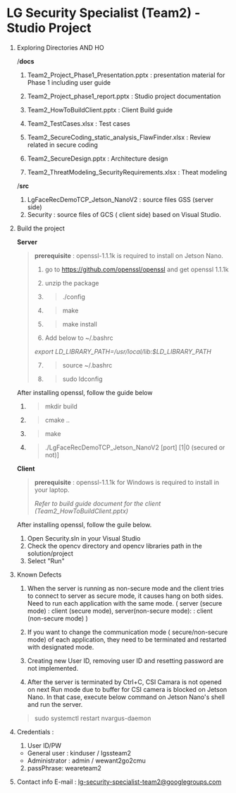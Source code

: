 # LG Security Specialist (Team2) - Studio Project


1. Exploring Directories AND HO

    /**docs**
      1) Team2_Project_Phase1_Presentation.pptx : presentation material for Phase 1 including user guide

      2) Team2_Project_phase1_report.pptx : Studio project documentation

      2) Team2_HowToBuildClient.pptx : Client Build guide
      3) Team2_TestCases.xlsx : Test cases
      4) Team2_SecureCoding_static_analysis_FlawFinder.xlsx : Review related in secure coding
      6) Team2_SecureDesign.pptx : Architecture design
      7) Team2_ThreatModeling_SecurityRequirements.xlsx : Theat modeling

    /**src**
    1) LgFaceRecDemoTCP_Jetson_NanoV2 : source files GSS (server side)
    2) Security : source files of GCS ( client side) based on Visual Studio. 
    
 2. Build the project
 
    **Server**
  
    > **prerequisite** : openssl-1.1.1k is required to install on Jetson Nano.
    >
    > 1) go to https://github.com/openssl/openssl and get openssl 1.1.1k
    >
    > 2) unzip the package
    >
    > 3) > ./config
    >
    > 4) > make
    >
    > 5) > make install 
    >
    > 6) Add  below to ~/.bashrc
    >
    >  *export LD_LIBRARY_PATH=/usr/local/lib:$LD_LIBRARY_PATH* 
    >
    > 7) >  source ~/.bashrc 
    >
    > 8) >sudo ldconfig 
   
     After installing openssl, follow the guide below
   
     1) > mkdir build
     2) > cmake ..
     3) > make 
     4) >./LgFaceRecDemoTCP_Jetson_NanoV2 [port] [1|0 (secured or not)]
    
     **Client**
   
      > **prerequisite** : openssl-1.1.1k for Windows is required to install in your laptop.
      > 
      > *Refer to build guide document for the client (Team2_HowToBuildClient.pptx)*
   
     After installing openssl, follow the guile below.
    
      1) Open Security.sln in your Visual Studio
      2) Check the opencv directory and opencv libraries path in the solution/project
      3) Select "Run"
    

2. Known Defects

    1)  When the server is running as non-secure mode and the client tries to connect to server as secure mode, it causes hang on both sides. Need to run each application with the same mode. ( server (secure mode) : client (secure mode), server(non-secure mode): : client (non-secure mode) )

    2) If you want to change the communication mode ( secure/non-secure mode) of each application,  they need to be terminated and restarted with designated mode.
    
    3) Creating new User ID, removing user ID and resetting password are not implemented.     
    
    4) After the server is terminated by Ctrl+C, CSI Camara is not opened on next Run mode due to buffer for CSI camera is blocked on Jetson Nano. In that case, execute below command on Jetson Nano's shell and run the server.
     > sudo systemctl restart nvargus-daemon
     
3. Credentials :
    1) User ID/PW 
      - General user : kinduser / lgssteam2
      - Administrator : admin / wewant2go2cmu
    2) passPhrase: weareteam2
    
4. Contact info
    E-mail : lg-security-specialist-team2@googlegroups.com

